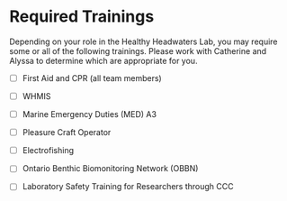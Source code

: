 # Required Trainings
Depending on your role in the Healthy Headwaters Lab, you may require some or all of the following trainings. Please work with Catherine and Alyssa to determine which are appropriate for you.

- [ ] First Aid and CPR (all team members)
- [ ] WHMIS
- [ ] Marine Emergency Duties (MED) A3
- [ ] Pleasure Craft Operator
- [ ] Electrofishing
- [ ] Ontario Benthic Biomonitoring Network (OBBN)
- [ ] Laboratory Safety Training for Researchers through CCC
 
